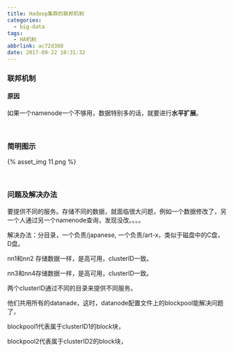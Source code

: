 ```yaml
---
title: Hadoop集群的联邦机制
categories:
  - big-data
tags:
  - HA机制
abbrlink: ac72d308
date: 2017-09-22 10:31:32
---
```


### 联邦机制

#### 原因

如果一个namenode一个不够用，数据特别多的话，就要进行**水平扩展**。

<br/>

### 简明图示

{% asset_img 11.png %}

<br/>

### 问题及解决办法

要提供不同的服务。存储不同的数据，就面临很大问题，例如一个数据修改了，另一个人通过另一个namenode查询，发现没改。。。。

解决办法：分目录，一个负责/japanese,   一个负责/art-x，类似于磁盘中的C盘，D盘。

nn1和nn2 存储数据一样，是高可用，clusterID一致。

nn3和nn4存储数据一样，是高可用，clusterID一致。

两个clusterID通过不同的目录来提供不同服务。

他们共用所有的datanade，这时，datanode配置文件上的blockpool能解决问题了，

blockpool1代表属于clusterID1的block块，

blockpool2代表属于clusterID2的block块，

